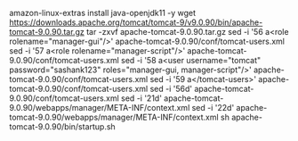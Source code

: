 amazon-linux-extras install java-openjdk11 -y
wget https://downloads.apache.org/tomcat/tomcat-9/v9.0.90/bin/apache-tomcat-9.0.90.tar.gz
tar -zxvf apache-tomcat-9.0.90.tar.gz
sed -i '56 a\<role rolename="manager-gui"/>' apache-tomcat-9.0.90/conf/tomcat-users.xml
sed -i '57 a\<role rolename="manager-script"/>' apache-tomcat-9.0.90/conf/tomcat-users.xml
sed -i '58 a\<user username="tomcat" password="sashank123" roles="manager-gui, manager-script"/>' apache-tomcat-9.0.90/conf/tomcat-users.xml
sed -i '59 a\</tomcat-users>' apache-tomcat-9.0.90/conf/tomcat-users.xml
sed -i '56d' apache-tomcat-9.0.90/conf/tomcat-users.xml
sed -i '21d' apache-tomcat-9.0.90/webapps/manager/META-INF/context.xml
sed -i '22d' apache-tomcat-9.0.90/webapps/manager/META-INF/context.xml
sh apache-tomcat-9.0.90/bin/startup.sh 
